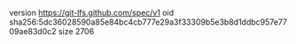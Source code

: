 version https://git-lfs.github.com/spec/v1
oid sha256:5dc36028590a85e84bc4cb777e29a3f33309b5e3b8d1ddbc957e7709ae83d0c2
size 2706
